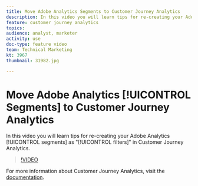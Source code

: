 ```yaml
---
title: Move Adobe Analytics Segments to Customer Journey Analytics
description: In this video you will learn tips for re-creating your Adobe Analytics segments as "filters" in Customer Journey Analytics.
feature: customer journey analytics
topics: 
audience: analyst, marketer
activity: use
doc-type: feature video
team: Technical Marketing
kt: 3967
thumbnail: 31982.jpg

---
```


# Move Adobe Analytics [!UICONTROL Segments] to Customer Journey Analytics

In this video you will learn tips for re-creating your Adobe Analytics [!UICONTROL segments] as "[!UICONTROL filters]" in Customer Journey Analytics.

>[!VIDEO](https://video.tv.adobe.com/v/31982/?quality=12)

For more information about Customer Journey Analytics, visit the [documentation](https://docs.adobe.com/content/help/en/analytics-platform/using/cja-landing.html).
